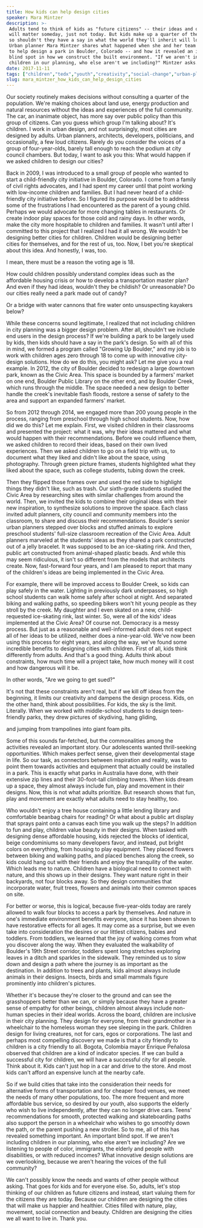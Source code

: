 ```yaml
---
title: How kids can help design cities
speaker: Mara Mintzer
description: >-
 Adults tend to think of kids as "future citizens" -- their ideas and opinions
 will matter someday, just not today. But kids make up a quarter of the population,
 so shouldn't they have a say in what the world they'll inherit will look like?
 Urban planner Mara Mintzer shares what happened when she and her team asked kids
 to help design a park in Boulder, Colorado -- and how it revealed an important
 blind spot in how we construct the built environment. "If we aren't including
 children in our planning, who else aren't we including?" Mintzer asks.
date: 2017-11-11
tags: ["children","tedx","youth","creativity","social-change","urban-planning","society"]
slug: mara_mintzer_how_kids_can_help_design_cities
---
```


Our society routinely makes decisions without consulting a quarter of the population.
We're making choices about land use, energy production and natural resources without the
ideas and experiences of the full community. The car, an inanimate object, has more say
over public policy than this group of citizens. Can you guess which group I'm talking
about? It's children. I work in urban design, and not surprisingly, most cities are
designed by adults. Urban planners, architects, developers, politicians, and occasionally,
a few loud citizens. Rarely do you consider the voices of a group of four-year-olds,
barely tall enough to reach the podium at city council chambers. But today, I want to ask
you this: What would happen if we asked children to design our cities?

Back in 2009, I was introduced to a small group of people who wanted to start a
child-friendly city initiative in Boulder, Colorado. I come from a family of civil rights
advocates, and I had spent my career until that point working with low-income children and
families. But I had never heard of a child-friendly city initiative before. So I figured
its purpose would be to address some of the frustrations I had encountered as the parent
of a young child. Perhaps we would advocate for more changing tables in restaurants. Or
create indoor play spaces for those cold and rainy days. In other words, make the city
more hospitable to children and families. It wasn't until after I committed to this
project that I realized I had it all wrong. We wouldn't be designing better cities for
children. Children would be designing better cities for themselves, and for the rest of
us, too. Now, I bet you're skeptical about this idea. And honestly, I was,
too.

I mean, there must be a reason the voting age is 18.

How could children possibly understand complex ideas such as the affordable housing crisis
or how to develop a transportation master plan? And even if they had ideas, wouldn't they
be childish? Or unreasonable? Do our cities really need a park made out of
candy?

Or a bridge with water cannons that fire water onto unsuspecting kayakers
below?

While these concerns sound legitimate, I realized that not including children in city
planning was a bigger design problem. After all, shouldn't we include end users in the
design process? If we're building a park to be largely used by kids, then kids should have
a say in the park's design. So with all of this in mind, we formed a program called
"Growing Up Boulder," and my job is to work with children ages zero through 18 to come up
with innovative city-design solutions. How do we do this, you might ask? Let me give you a
real example. In 2012, the city of Boulder decided to redesign a large downtown park,
known as the Civic Area. This space is bounded by a farmers' market on one end, Boulder
Public Library on the other end, and by Boulder Creek, which runs through the middle. The
space needed a new design to better handle the creek's inevitable flash floods, restore a
sense of safety to the area and support an expanded farmers' market.

So from 2012 through 2014, we engaged more than 200 young people in the process, ranging
from preschool through high school students. Now, how did we do this? Let me explain.
First, we visited children in their classrooms and presented the project: what it was, why
their ideas mattered and what would happen with their recommendations. Before we could
influence them, we asked children to record their ideas, based on their own lived
experiences. Then we asked children to go on a field trip with us, to document what they
liked and didn't like about the space, using photography. Through green picture frames,
students highlighted what they liked about the space, such as college students, tubing
down the creek.

Then they flipped those frames over and used the red side to highlight things they didn't
like, such as trash. Our sixth-grade students studied the Civic Area by researching sites
with similar challenges from around the world. Then, we invited the kids to combine their
original ideas with their new inspiration, to synthesize solutions to improve the space.
Each class invited adult planners, city council and community members into the classroom,
to share and discuss their recommendations. Boulder's senior urban planners stepped over
blocks and stuffed animals to explore preschool students' full-size classroom recreation
of the Civic Area. Adult planners marveled at the students' ideas as they shared a park
constructed out of a jelly bracelet. It was supposed to be an ice-skating rink. And then,
public art constructed from animal-shaped plastic beads. And while this may seem
ridiculous, it isn't so different from the models that architects create. Now, fast-forward
four years, and I am pleased to report that many of the children's ideas are being
implemented in the Civic Area.

For example, there will be improved access to Boulder Creek, so kids can play safely in
the water. Lighting in previously dark underpasses, so high school students can walk home
safely after school at night. And separated biking and walking paths, so speeding bikers
won't hit young people as they stroll by the creek. My daughter and I even skated on a
new, child-requested ice-skating rink, last winter. So, were all of the kids' ideas
implemented at the Civic Area? Of course not. Democracy is a messy process. But just as a
reasonable and well-informed adult does not expect all of her ideas to be utilized,
neither does a nine-year-old. We've now been using this process for eight years, and along
the way, we've found some incredible benefits to designing cities with children. First of
all, kids think differently from adults. And that's a good thing. Adults think about
constraints, how much time will a project take, how much money will it cost and how
dangerous will it be.

In other words, "Are we going to get sued?"

It's not that these constraints aren't real, but if we kill off ideas from the beginning,
it limits our creativity and dampens the design process. Kids, on the other hand, think
about possibilities. For kids, the sky is the limit. Literally. When we worked with
middle-school students to design teen-friendly parks, they drew pictures of skydiving,
hang gliding,

and jumping from trampolines into giant foam pits.

Some of this sounds far-fetched, but the commonalities among the activities revealed an
important story. Our adolescents wanted thrill-seeking opportunities. Which makes perfect
sense, given their developmental stage in life. So our task, as connectors between
inspiration and reality, was to point them towards activities and equipment that actually
could be installed in a park. This is exactly what parks in Australia have done, with
their extensive zip lines and their 30-foot-tall climbing towers. When kids dream up a
space, they almost always include fun, play and movement in their designs. Now, this is
not what adults prioritize. But research shows that fun, play and movement are exactly
what adults need to stay healthy, too.

Who wouldn't enjoy a tree house containing a little lending library and comfortable
beanbag chairs for reading? Or what about a public art display that sprays paint onto a
canvas each time you walk up the steps? In addition to fun and play, children value beauty
in their designs. When tasked with designing dense affordable housing, kids rejected the
blocks of identical, beige condominiums so many developers favor, and instead, put bright
colors on everything, from housing to play equipment. They placed flowers between biking
and walking paths, and placed benches along the creek, so kids could hang out with their
friends and enjoy the tranquility of the water. Which leads me to nature. Children have a
biological need to connect with nature, and this shows up in their designs. They want
nature right in their backyards, not four blocks away. So they design communities that
incorporate water, fruit trees, flowers and animals into their common spaces on
site.

For better or worse, this is logical, because five-year-olds today are rarely allowed to
walk four blocks to access a park by themselves. And nature in one's immediate environment
benefits everyone, since it has been shown to have restorative effects for all ages. It may
come as a surprise, but we even take into consideration the desires or our littlest
citizens, babies and toddlers. From toddlers, we learned that the joy of walking comes
from what you discover along the way. When they evaluated the walkability of Boulder's
19th Street corridor, toddlers spent long stretches exploring leaves in a ditch and
sparkles in the sidewalk. They reminded us to slow down and design a path where the
journey is as important as the destination. In addition to trees and plants, kids almost
always include animals in their designs. Insects, birds and small mammals figure
prominently into children's pictures.

Whether it's because they're closer to the ground and can see the grasshoppers better than
we can, or simply because they have a greater sense of empathy for other beings, children
almost always include non-human species in their ideal worlds. Across the board, children
are inclusive in their city planning. They design for everyone, from their grandmother in
a wheelchair to the homeless woman they see sleeping in the park. Children design for
living creatures, not for cars, egos or corporations. The last and perhaps most compelling
discovery we made is that a city friendly to children is a city friendly to all. Bogota,
Colombia mayor Enrique Peñalosa observed that children are a kind of indicator species. If
we can build a successful city for children, we will have a successful city for all
people. Think about it. Kids can't just hop in a car and drive to the store. And most kids
can't afford an expensive lunch at the nearby cafe.

So if we build cities that take into the consideration their needs for alternative forms
of transportation and for cheaper food venues, we meet the needs of many other
populations, too. The more frequent and more affordable bus service, so desired by our
youth, also supports the elderly who wish to live independently, after they can no longer
drive cars. Teens' recommendations for smooth, protected walking and skateboarding paths
also support the person in a wheelchair who wishes to go smoothly down the path, or the
parent pushing a new stroller. So to me, all of this has revealed something important. An
important blind spot. If we aren't including children in our planning, who else aren't we
including? Are we listening to people of color, immigrants, the elderly and people with
disabilities, or with reduced incomes? What innovative design solutions are we
overlooking, because we aren't hearing the voices of the full community?

We can't possibly know the needs and wants of other people without asking. That goes for
kids and for everyone else. So, adults, let's stop thinking of our children as future
citizens and instead, start valuing them for the citizens they are today. Because our
children are designing the cities that will make us happier and healthier. Cities filled
with nature, play, movement, social connection and beauty. Children are designing the
cities we all want to live in. Thank you.

<!--
ad_duration=3.33
comment_count=20
event="TEDxMileHigh"
external_start_time=0
has_talk_citation=1
intro_duration=11.82
is_subtitle_required="False"
is_talk_featured="True"
language="en"
language_swap="False"
native_language="en"
number_of_related_talks=6
number_of_speakers=1
number_of_subtitled_videos=20
number_of_tags=7
number_of_talk_download_languages=20
number_of_talk_more_resources=0
number_of_talk_recommendations=2
number_of_talks_take_actions=2
post_ad_duration=0.83
published_timestamp="2018-11-07 20:38:48"
recording_date="2017-11-11"
speaker_description="Community engagement specialist"
speaker_is_published=1
speaker_name="Mara Mintzer"
talk_more_resources=[]
talk_name="How kids can help design cities"
talk_recommendations_blurb="More resources curated by Mara Mintzer"
talks_tags=["children","tedx","youth","creativity","social-change","urban-planning","society"]
url_audio="https://download.ted.com/talks/MaraMintzer_2017X.mp3?apikey=acme-roadrunner"
url_photo_speaker="https://pe.tedcdn.com/images/ted/1676bf3185350ada954baa4c17af60db0a76d689_254x191.jpg"
url_photo_talk="https://s3.amazonaws.com/talkstar-photos/uploads/48e1c498-e434-434e-8bb9-c48db45c90ae/MaraMintzer_2017X-embed.jpg"
url_webpage="https://www.ted.com/talks/mara_mintzer_how_kids_can_help_design_cities"
video_type_name="TEDx Talk"
-->